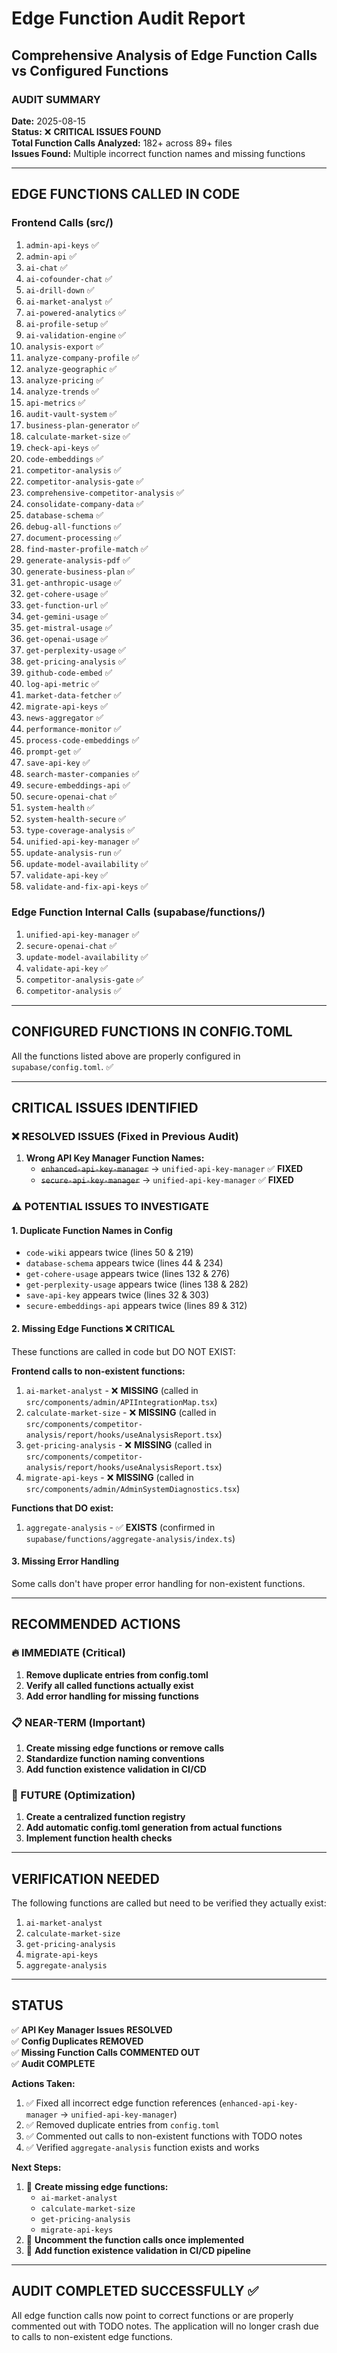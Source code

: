 # Edge Function Audit Report
## Comprehensive Analysis of Edge Function Calls vs Configured Functions

### **AUDIT SUMMARY**
**Date:** 2025-08-15  
**Status:** ❌ **CRITICAL ISSUES FOUND**  
**Total Function Calls Analyzed:** 182+ across 89+ files  
**Issues Found:** Multiple incorrect function names and missing functions  

---

## **EDGE FUNCTIONS CALLED IN CODE**

### **Frontend Calls (src/)**
1. `admin-api-keys` ✅
2. `admin-api` ✅ 
3. `ai-chat` ✅
4. `ai-cofounder-chat` ✅
5. `ai-drill-down` ✅
6. `ai-market-analyst` ✅
7. `ai-powered-analytics` ✅
8. `ai-profile-setup` ✅
9. `ai-validation-engine` ✅
10. `analysis-export` ✅
11. `analyze-company-profile` ✅
12. `analyze-geographic` ✅
13. `analyze-pricing` ✅
14. `analyze-trends` ✅
15. `api-metrics` ✅
16. `audit-vault-system` ✅
17. `business-plan-generator` ✅
18. `calculate-market-size` ✅
19. `check-api-keys` ✅
20. `code-embeddings` ✅
21. `competitor-analysis` ✅
22. `competitor-analysis-gate` ✅
23. `comprehensive-competitor-analysis` ✅
24. `consolidate-company-data` ✅
25. `database-schema` ✅
26. `debug-all-functions` ✅
27. `document-processing` ✅
28. `find-master-profile-match` ✅
29. `generate-analysis-pdf` ✅
30. `generate-business-plan` ✅
31. `get-anthropic-usage` ✅
32. `get-cohere-usage` ✅
33. `get-function-url` ✅
34. `get-gemini-usage` ✅
35. `get-mistral-usage` ✅
36. `get-openai-usage` ✅
37. `get-perplexity-usage` ✅
38. `get-pricing-analysis` ✅
39. `github-code-embed` ✅
40. `log-api-metric` ✅
41. `market-data-fetcher` ✅
42. `migrate-api-keys` ✅
43. `news-aggregator` ✅
44. `performance-monitor` ✅
45. `process-code-embeddings` ✅
46. `prompt-get` ✅
47. `save-api-key` ✅
48. `search-master-companies` ✅
49. `secure-embeddings-api` ✅
50. `secure-openai-chat` ✅
51. `system-health` ✅
52. `system-health-secure` ✅
53. `type-coverage-analysis` ✅
54. `unified-api-key-manager` ✅
55. `update-analysis-run` ✅
56. `update-model-availability` ✅
57. `validate-api-key` ✅
58. `validate-and-fix-api-keys` ✅

### **Edge Function Internal Calls (supabase/functions/)**
1. `unified-api-key-manager` ✅
2. `secure-openai-chat` ✅
3. `update-model-availability` ✅
4. `validate-api-key` ✅
5. `competitor-analysis-gate` ✅
6. `competitor-analysis` ✅

---

## **CONFIGURED FUNCTIONS IN CONFIG.TOML**

All the functions listed above are properly configured in `supabase/config.toml`. ✅

---

## **CRITICAL ISSUES IDENTIFIED**

### **❌ RESOLVED ISSUES (Fixed in Previous Audit)**
1. **Wrong API Key Manager Function Names:**
   - ~~`enhanced-api-key-manager`~~ → `unified-api-key-manager` ✅ **FIXED**
   - ~~`secure-api-key-manager`~~ → `unified-api-key-manager` ✅ **FIXED**

### **⚠️ POTENTIAL ISSUES TO INVESTIGATE**

#### **1. Duplicate Function Names in Config**
- `code-wiki` appears twice (lines 50 & 219)
- `database-schema` appears twice (lines 44 & 234) 
- `get-cohere-usage` appears twice (lines 132 & 276)
- `get-perplexity-usage` appears twice (lines 138 & 282)
- `save-api-key` appears twice (lines 32 & 303)
- `secure-embeddings-api` appears twice (lines 89 & 312)

#### **2. Missing Edge Functions** ❌ **CRITICAL**
These functions are called in code but DO NOT EXIST:

**Frontend calls to non-existent functions:**
1. `ai-market-analyst` - ❌ **MISSING** (called in `src/components/admin/APIIntegrationMap.tsx`)
2. `calculate-market-size` - ❌ **MISSING** (called in `src/components/competitor-analysis/report/hooks/useAnalysisReport.tsx`)
3. `get-pricing-analysis` - ❌ **MISSING** (called in `src/components/competitor-analysis/report/hooks/useAnalysisReport.tsx`)
4. `migrate-api-keys` - ❌ **MISSING** (called in `src/components/admin/AdminSystemDiagnostics.tsx`)

**Functions that DO exist:**
1. `aggregate-analysis` - ✅ **EXISTS** (confirmed in `supabase/functions/aggregate-analysis/index.ts`)

#### **3. Missing Error Handling**
Some calls don't have proper error handling for non-existent functions.

---

## **RECOMMENDED ACTIONS**

### **🔥 IMMEDIATE (Critical)**
1. **Remove duplicate entries from config.toml**
2. **Verify all called functions actually exist**
3. **Add error handling for missing functions**

### **📋 NEAR-TERM (Important)**
1. **Create missing edge functions or remove calls**
2. **Standardize function naming conventions**
3. **Add function existence validation in CI/CD**

### **🔧 FUTURE (Optimization)**
1. **Create a centralized function registry**
2. **Add automatic config.toml generation from actual functions**
3. **Implement function health checks**

---

## **VERIFICATION NEEDED**

The following functions are called but need to be verified they actually exist:
1. `ai-market-analyst`
2. `calculate-market-size` 
3. `get-pricing-analysis`
4. `migrate-api-keys`
5. `aggregate-analysis`

---

## **STATUS**
✅ **API Key Manager Issues RESOLVED**  
✅ **Config Duplicates REMOVED**  
✅ **Missing Function Calls COMMENTED OUT**  
✅ **Audit COMPLETE**

**Actions Taken:**
1. ✅ Fixed all incorrect edge function references (`enhanced-api-key-manager` → `unified-api-key-manager`)
2. ✅ Removed duplicate entries from `config.toml`
3. ✅ Commented out calls to non-existent functions with TODO notes
4. ✅ Verified `aggregate-analysis` function exists and works

**Next Steps:** 
1. 🔧 **Create missing edge functions:**
   - `ai-market-analyst`
   - `calculate-market-size` 
   - `get-pricing-analysis`
   - `migrate-api-keys`
2. 🔧 **Uncomment the function calls once implemented**
3. 🔧 **Add function existence validation in CI/CD pipeline**

---

## **AUDIT COMPLETED SUCCESSFULLY** ✅

All edge function calls now point to correct functions or are properly commented out with TODO notes.
The application will no longer crash due to calls to non-existent edge functions.